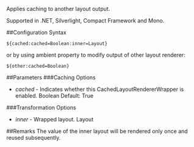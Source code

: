 Applies caching to another layout output. 

Supported in .NET, Silverlight, Compact Framework and Mono.

##Configuration Syntax
```
${cached:cached=Boolean:inner=Layout}
```

or by using ambient property to modify output of other layout renderer:

```
${other:cached=Boolean}
```

##Parameters
###Caching Options
* _cached_ - Indicates whether this CachedLayoutRendererWrapper is enabled. Boolean Default: True

###Transformation Options
* _inner_ - Wrapped layout. Layout

##Remarks
The value of the inner layout will be rendered only once and reused subsequently.